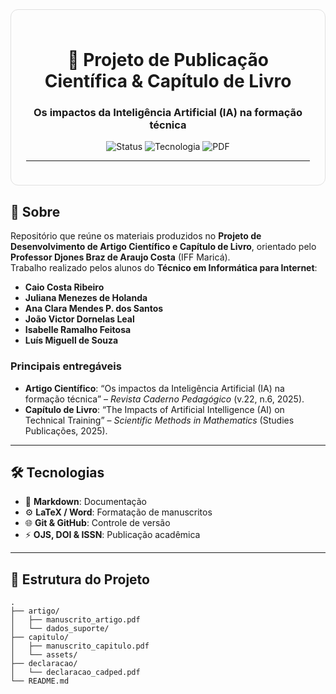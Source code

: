 <!-- README.md -->

<div align="center" style="border:1px solid #e0e0e0; border-radius:12px; padding:24px; max-width:800px; margin:auto;">

  <h1>🚀 Projeto de Publicação Científica &amp; Capítulo de Livro</h1>
   <h3>Os impactos da Inteligência Artificial (IA) na formação técnica</h3>
  <p>
    <img src="https://img.shields.io/badge/Status-Concluído-brightgreen" alt="Status"/>
    <img src="https://img.shields.io/badge/Tecnologia-IA-blue" alt="Tecnologia"/>
    <img src="https://img.shields.io/badge/Formato-PDF-red" alt="PDF"/>
  </p>

  <hr/>
</div>

  ## 📘 Sobre

  Repositório que reúne os materiais produzidos no **Projeto de Desenvolvimento de Artigo Científico e Capítulo de Livro**, orientado pelo **Professor Djones Braz de Araujo Costa** (IFF Maricá).  
  Trabalho realizado pelos alunos do **Técnico em Informática para Internet**:
  - **Caio Costa Ribeiro**  
  - **Juliana Menezes de Holanda**  
  - **Ana Clara Mendes P. dos Santos**  
  - **João Victor Dornelas Leal**  
  - **Isabelle Ramalho Feitosa**  
  - **Luís Miguell de Souza**  

  ### Principais entregáveis
  - **Artigo Científico**: “Os impactos da Inteligência Artificial (IA) na formação técnica” – *Revista Caderno Pedagógico* (v.22, n.6, 2025).  
  - **Capítulo de Livro**: “The Impacts of Artificial Intelligence (AI) on Technical Training” – *Scientific Methods in Mathematics* (Studies Publicações, 2025).

  ---

  ## 🛠 Tecnologias

  - 📄 **Markdown**: Documentação  
  - ⚙️ **LaTeX / Word**: Formatação de manuscritos  
  - 🌐 **Git & GitHub**: Controle de versão  
  - ⚡ **OJS, DOI & ISSN**: Publicação acadêmica

  ---

  ## 📁 Estrutura do Projeto

  ```text
  .
  ├── artigo/
  │   ├── manuscrito_artigo.pdf
  │   └── dados_suporte/
  ├── capitulo/
  │   ├── manuscrito_capitulo.pdf
  │   └── assets/
  ├── declaracao/
  │   └── declaracao_cadped.pdf
  └── README.md

